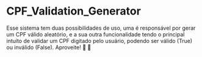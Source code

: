 # CPF_Validation_Generator

Esse sistema tem duas possibilidades de uso, uma é responsável por gerar um CPF válido aleatório, e a sua outra funcionalidade tendo o principal intuíto de validar um CPF digitado pelo usuário, podendo ser válido (True) ou inválido (False). Aproveite!
🗿 🍷
